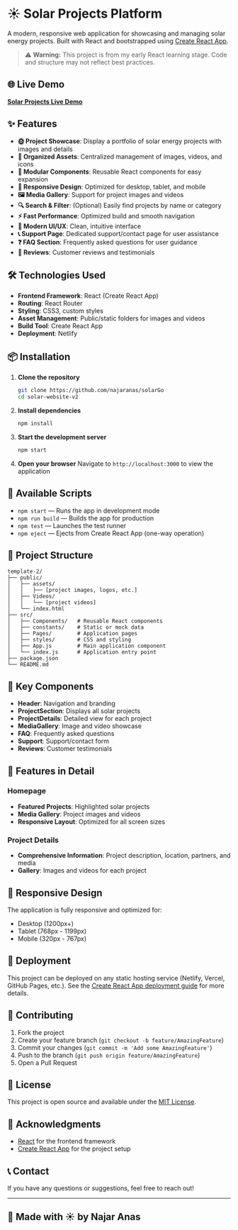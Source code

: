# ☀️ Solar Projects Platform

A modern, responsive web application for showcasing and managing solar energy projects. Built with React and bootstrapped using [Create React App](https://github.com/facebook/create-react-app).

> ⚠️ **Warning:** This project is from my early React learning stage. Code and structure may not reflect best practices.

## 🌐 Live Demo

**[Solar Projects Live Demo](https://najar-solargo.netlify.app/)**

## ✨ Features

- **🌞 Project Showcase**: Display a portfolio of solar energy projects with images and details
- **📁 Organized Assets**: Centralized management of images, videos, and icons
- **🧩 Modular Components**: Reusable React components for easy expansion
- **📱 Responsive Design**: Optimized for desktop, tablet, and mobile
- **🖼️ Media Gallery**: Support for project images and videos
- **🔍 Search & Filter**: (Optional) Easily find projects by name or category
- **⚡ Fast Performance**: Optimized build and smooth navigation
- **🎨 Modern UI/UX**: Clean, intuitive interface
- **📞 Support Page**: Dedicated support/contact page for user assistance
- **❓ FAQ Section**: Frequently asked questions for user guidance
- **📝 Reviews**: Customer reviews and testimonials

## 🛠️ Technologies Used

- **Frontend Framework**: React (Create React App)
- **Routing**: React Router
- **Styling**: CSS3, custom styles
- **Asset Management**: Public/static folders for images and videos
- **Build Tool**: Create React App
- **Deployment**: Netlify

## 📦 Installation

1. **Clone the repository**

   ```bash
   git clone https://github.com/najaranas/solarGo
   cd solar-website-v2
   ```

2. **Install dependencies**

   ```bash
   npm install
   ```

3. **Start the development server**

   ```bash
   npm start
   ```

4. **Open your browser**
   Navigate to `http://localhost:3000` to view the application

## 🚀 Available Scripts

- `npm start` — Runs the app in development mode
- `npm run build` — Builds the app for production
- `npm test` — Launches the test runner
- `npm eject` — Ejects from Create React App (one-way operation)

## 📁 Project Structure

```
template-2/
├── public/
│   ├── assets/
│   │   ├── [project images, logos, etc.]
│   ├── Videos/
│   │   └── [project videos]
│   └── index.html
├── src/
│   ├── Components/   # Reusable React components
│   ├── constants/    # Static or mock data
│   ├── Pages/        # Application pages
│   ├── styles/       # CSS and styling
│   ├── App.js        # Main application component
│   └── index.js      # Application entry point
├── package.json
└── README.md
```

## 🎯 Key Components

- **Header**: Navigation and branding
- **ProjectSection**: Displays all solar projects
- **ProjectDetails**: Detailed view for each project
- **MediaGallery**: Image and video showcase
- **FAQ**: Frequently asked questions
- **Support**: Support/contact form
- **Reviews**: Customer testimonials

## 🎨 Features in Detail

### Homepage

- **Featured Projects**: Highlighted solar projects
- **Media Gallery**: Project images and videos
- **Responsive Layout**: Optimized for all screen sizes

### Project Details

- **Comprehensive Information**: Project description, location, partners, and media
- **Gallery**: Images and videos for each project

## 📱 Responsive Design

The application is fully responsive and optimized for:

- Desktop (1200px+)
- Tablet (768px - 1199px)
- Mobile (320px - 767px)

## 🚀 Deployment

This project can be deployed on any static hosting service (Netlify, Vercel, GitHub Pages, etc.). See the [Create React App deployment guide](https://facebook.github.io/create-react-app/docs/deployment) for more details.

## 🤝 Contributing

1. Fork the project
2. Create your feature branch (`git checkout -b feature/AmazingFeature`)
3. Commit your changes (`git commit -m 'Add some AmazingFeature'`)
4. Push to the branch (`git push origin feature/AmazingFeature`)
5. Open a Pull Request

## 📄 License

This project is open source and available under the [MIT License](LICENSE).

## 🙏 Acknowledgments

- [React](https://reactjs.org/) for the frontend framework
- [Create React App](https://github.com/facebook/create-react-app) for the project setup

## 📞 Contact

If you have any questions or suggestions, feel free to reach out!

---

## 🚀 Made with ☀️ by Najar Anas
